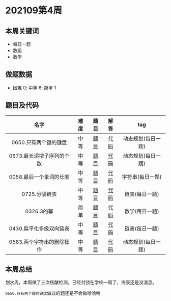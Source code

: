 <!--
 * @Description: 
 * @Autor: Au3C2
 * @Date: 2021-01-11 14:55:49
 * @LastEditors: Au3C2
 * @LastEditTime: 2021-09-26 13:47:52
-->

# 202109第4周

## 本周关键词

* 每日一题
* 数组
* 数学

## 做题数据

* 困难 0; 中等 6; 简单 1

## 题目及代码

|名字|难度|题目|解答|tag|
|:-:|:-:|:-:|:-:|:-:|
|0650.只有两个键的键盘|中等|[题目](https://leetcode-cn.com/problems/2-keys-keyboard/)|[代码](../Code/202109第4周/0650.只有两个键的键盘.md)|动态规划(每日一题)
|0673.最长递增子序列的个数|中等|[题目](https://leetcode-cn.com/problems/number-of-longest-increasing-subsequence/)|[代码](../Code/202109第4周/0673.最长递增子序列的个数.md)|动态规划(每日一题)
|0058.最后一个单词的长度|中等|[题目](https://leetcode-cn.com/problems/length-of-last-word/)|[代码](../Code/202109第4周/0058.最后一个单词的长度.md)|字符串(每日一题)
|0725.分隔链表|中等|[题目](https://leetcode-cn.com/problems/split-linked-list-in-parts/)|[代码](../Code/202109第4周/0725.分隔链表.md)|链表(每日一题)
|0326.3的幂|简单|[题目](https://leetcode-cn.com/problems/power-of-three/)|[代码](../Code/202109第4周/0326.3的幂.md)|数学(每日一题)
|0430.扁平化多级双向链表|中等|[题目](https://leetcode-cn.com/problems/flatten-a-multilevel-doubly-linked-list/)|[代码](../Code/202109第4周/0430.扁平化多级双向链表.md)|链表(每日一题)
|0583.两个字符串的删除操作|中等|[题目](https://leetcode-cn.com/problems/delete-operation-for-two-strings/)|[代码](../Code/202109第4周/0583.两个字符串的删除操作.md)|动态规划(每日一题)

## 本周总结

划水周，本周做了三次核酸检测，已经封锁在学校一周了，海康还是没消息。

`0650.只有两个键的键盘`做过的题还是不会做哈哈哈